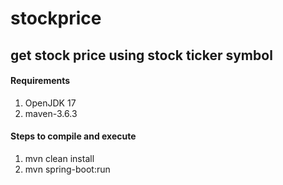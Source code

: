 # stockprice
## get stock price using stock ticker symbol


#### Requirements
1) OpenJDK 17
2) maven-3.6.3

#### Steps to compile and execute

1)  mvn clean install
2)  mvn spring-boot:run


